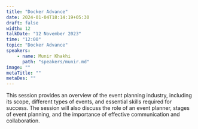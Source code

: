 ```yaml
---
title: "Docker Advance"
date: 2024-01-04T18:14:19+05:30
draft: false
width: 12
talkDate: "12 November 2023"
time: "12:00"
topic: "Docker Advance"
speakers:
    - name: Munir Khakhi
      path: "speakers/munir.md"
image: ""
metaTitle: ""
metaDes: ""
---
```


This session provides an overview of the event planning industry, including   its scope, different types of events, and essential skills required for success. The session will also discuss the role of an event planner, stages of event planning, and the importance of effective communication and collaboration.

